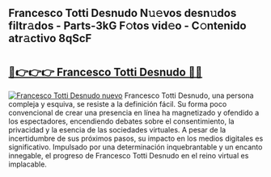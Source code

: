 ## Francesco Totti Desnudo N𝚞𝚎vos desn𝚞dos filtr𝚊dos - Parts-3kG F𝚘tos vid𝚎o - C𝚘ntenido atr𝚊ctivo 8qScF

# <h2><a href="http://mb47qu.tromn.icu/?c=Francesco+Totti+Desnudo">🔗👉👉👉 Francesco Totti Desnudo 🔗🔗</a></h2>

[![Francesco Totti Desnudo nuevo](https://i.imgur.com/pEAQMta.gif)](http://mb47qu.tromn.icu/?c=Francesco+Totti+Desnudo)
Francesco Totti Desnudo, una persona compleja y esquiva, se resiste a la definición fácil. Su forma poco convencional de crear una presencia en línea ha magnetizado y ofendido a los espectadores, encendiendo debates sobre el consentimiento, la privacidad y la esencia de las sociedades virtuales. A pesar de la incertidumbre de sus próximos pasos, su impacto en los medios digitales es significativo. Impulsado por una determinación inquebrantable y un encanto innegable, el progreso de Francesco Totti Desnudo en el reino virtual es implacable.

